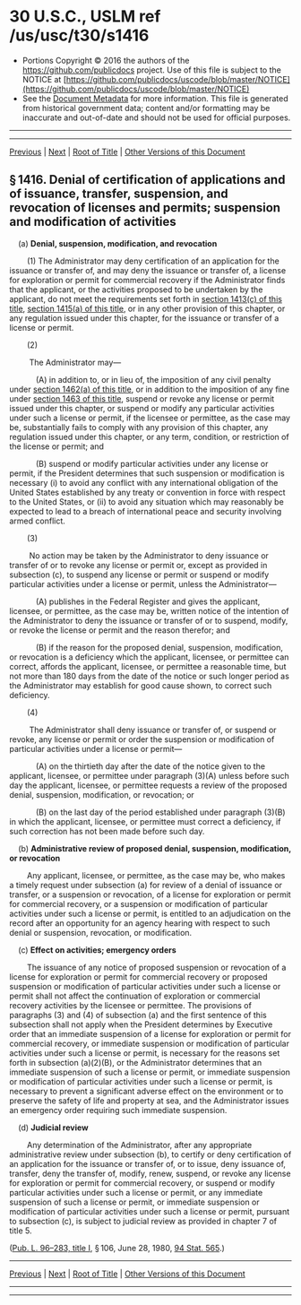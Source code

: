 ---
---

# 30 U.S.C., USLM ref /us/usc/t30/s1416

* Portions Copyright © 2016 the authors of the https://github.com/publicdocs project.
  Use of this file is subject to the NOTICE at [https://github.com/publicdocs/uscode/blob/master/NOTICE](https://github.com/publicdocs/uscode/blob/master/NOTICE)
* See the [Document Metadata](././../../../../..//README.md) for more information.
  This file is generated from historical government data; content and/or formatting may be inaccurate and out-of-date and should not be used for official purposes.

----------
----------

[Previous](./../../../../..//us/usc/t30/ch26/schI/m__us_usc_t30_s1415.md) | [Next](./../../../../..//us/usc/t30/ch26/schI/m__us_usc_t30_s1417.md) | [Root of Title](./../../../../../) | [Other Versions of this Document](https://publicdocs.github.io/go/links?ns=uslm&ref=%2Fus%2Fusc%2Ft30%2Fs1416)

## § 1416. Denial of certification of applications and of issuance, transfer, suspension, and revocation of licenses and permits; suspension and modification of activities

    (a) __Denial, suspension, modification, and revocation__ 

        (1) The Administrator may deny certification of an application for the issuance or transfer of, and may deny the issuance or transfer of, a license for exploration or permit for commercial recovery if the Administrator finds that the applicant, or the activities proposed to be undertaken by the applicant, do not meet the requirements set forth in [section 1413(c) of this title][/us/usc/t30/s1413/c], [section 1415(a) of this title][/us/usc/t30/s1415/a], or in any other provision of this chapter, or any regulation issued under this chapter, for the issuance or transfer of a license or permit.

        (2)

         The Administrator may—

            (A) in addition to, or in lieu of, the imposition of any civil penalty under [section 1462(a) of this title][/us/usc/t30/s1462/a], or in addition to the imposition of any fine under [section 1463 of this title][/us/usc/t30/s1463], suspend or revoke any license or permit issued under this chapter, or suspend or modify any particular activities under such a license or permit, if the licensee or permittee, as the case may be, substantially fails to comply with any provision of this chapter, any regulation issued under this chapter, or any term, condition, or restriction of the license or permit; and

            (B) suspend or modify particular activities under any license or permit, if the President determines that such suspension or modification is necessary (i) to avoid any conflict with any international obligation of the United States established by any treaty or convention in force with respect to the United States, or (ii) to avoid any situation which may reasonably be expected to lead to a breach of international peace and security involving armed conflict.

        (3)

         No action may be taken by the Administrator to deny issuance or transfer of or to revoke any license or permit or, except as provided in subsection (c), to suspend any license or permit or suspend or modify particular activities under a license or permit, unless the Administrator—

            (A) publishes in the Federal Register and gives the applicant, licensee, or permittee, as the case may be, written notice of the intention of the Administrator to deny the issuance or transfer of or to suspend, modify, or revoke the license or permit and the reason therefor; and

            (B) if the reason for the proposed denial, suspension, modification, or revocation is a deficiency which the applicant, licensee, or permittee can correct, affords the applicant, licensee, or permittee a reasonable time, but not more than 180 days from the date of the notice or such longer period as the Administrator may establish for good cause shown, to correct such deficiency.

        (4)

         The Administrator shall deny issuance or transfer of, or suspend or revoke, any license or permit or order the suspension or modification of particular activities under a license or permit—

            (A) on the thirtieth day after the date of the notice given to the applicant, licensee, or permittee under paragraph (3)(A) unless before such day the applicant, licensee, or permittee requests a review of the proposed denial, suspension, modification, or revocation; or

            (B) on the last day of the period established under paragraph (3)(B) in which the applicant, licensee, or permittee must correct a deficiency, if such correction has not been made before such day.

    (b) __Administrative review of proposed denial, suspension, modification, or revocation__ 

        Any applicant, licensee, or permittee, as the case may be, who makes a timely request under subsection (a) for review of a denial of issuance or transfer, or a suspension or revocation, of a license for exploration or permit for commercial recovery, or a suspension or modification of particular activities under such a license or permit, is entitled to an adjudication on the record after an opportunity for an agency hearing with respect to such denial or suspension, revocation, or modification.

    (c) __Effect on activities; emergency orders__ 

        The issuance of any notice of proposed suspension or revocation of a license for exploration or permit for commercial recovery or proposed suspension or modification of particular activities under such a license or permit shall not affect the continuation of exploration or commercial recovery activities by the licensee or permittee. The provisions of paragraphs (3) and (4) of subsection (a) and the first sentence of this subsection shall not apply when the President determines by Executive order that an immediate suspension of a license for exploration or permit for commercial recovery, or immediate suspension or modification of particular activities under such a license or permit, is necessary for the reasons set forth in subsection (a)(2)(B), or the Administrator determines that an immediate suspension of such a license or permit, or immediate suspension or modification of particular activities under such a license or permit, is necessary to prevent a significant adverse effect on the environment or to preserve the safety of life and property at sea, and the Administrator issues an emergency order requiring such immediate suspension.

    (d) __Judicial review__ 

        Any determination of the Administrator, after any appropriate administrative review under subsection (b), to certify or deny certification of an application for the issuance or transfer of, or to issue, deny issuance of, transfer, deny the transfer of, modify, renew, suspend, or revoke any license for exploration or permit for commercial recovery, or suspend or modify particular activities under such a license or permit, or any immediate suspension of such a license or permit, or immediate suspension or modification of particular activities under such a license or permit, pursuant to subsection (c), is subject to judicial review as provided in chapter 7 of title 5.

([Pub. L. 96–283, title I][/us/pl/96/283/tI], § 106, June 28, 1980, [94 Stat. 565][/us/stat/94/565].)

----------

[Previous](./../../../../..//us/usc/t30/ch26/schI/m__us_usc_t30_s1415.md) | [Next](./../../../../..//us/usc/t30/ch26/schI/m__us_usc_t30_s1417.md) | [Root of Title](./../../../../../) | [Other Versions of this Document](https://publicdocs.github.io/go/links?ns=uslm&ref=%2Fus%2Fusc%2Ft30%2Fs1416)

----------
----------

[/us/usc/t30/s1413/c]: https://publicdocs.github.io/go/links?ns=uslm&ref=%2Fus%2Fusc%2Ft30%2Fs1413%2Fc
[/us/usc/t30/s1415/a]: https://publicdocs.github.io/go/links?ns=uslm&ref=%2Fus%2Fusc%2Ft30%2Fs1415%2Fa
[/us/usc/t30/s1462/a]: https://publicdocs.github.io/go/links?ns=uslm&ref=%2Fus%2Fusc%2Ft30%2Fs1462%2Fa
[/us/usc/t30/s1463]: https://publicdocs.github.io/go/links?ns=uslm&ref=%2Fus%2Fusc%2Ft30%2Fs1463
[/us/pl/96/283/tI]: https://publicdocs.github.io/go/links?ns=uslm&ref=%2Fus%2Fpl%2F96%2F283%2FtI
[/us/stat/94/565]: https://publicdocs.github.io/go/links?ns=uslm&ref=%2Fus%2Fstat%2F94%2F565


